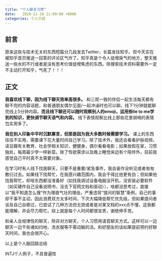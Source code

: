 ```yaml
---
title: "个人聊天习惯"
date:   2020-12-18 11:00:00 +0800
categories: 个人介绍
---
```


## 前言

原来这些与技术无关的东西短篇分几段发去Twitter，长篇发往知乎。但今天实在被知乎首页推送一回答的评论区气炸了。知乎真是个令人徒增戾气的地方，整天推送一些水的不行或者是没有思考价值徒增焦虑的东西。除搜索技术资料需要外一定不主动打开知乎，气死了！！！

## 正文

**我喜欢线下聊，因为线下聊天效率高很多。** 和三观一致的伴侣一起生活每天都有聊不完的内容话题，和普通朋友偶尔见面/一起冲澡时也可以聊。线下1分钟就能聊完线上5分钟内容。**而且线下聊还可以随时观察别人的emoji，运用些lie to me学到的知识，更快调节聊天语气和内容。** 线下表情观察比线上那些花里胡哨的表情包实用多了。

**我在别人印象中平时沉默寡言，但那是因为我大多数时候需要学习。** 课上的东西往往不实用，需要课下花大量时间自己学习。除了技术外，我还会看看护肤视频，读豆瓣有关教育、社会学相关知识，健健身，偶尔看看电影；如果放假在家，习惯独处，每周最少学一样新菜。除了性欲需求以及晚上睡觉床边有个陪伴外，目前我感觉自己平时真不太需要对象。

在学习时有人线下找我聊天，只要不是重要/紧急事件，我会装作没听见或者匆匆敷衍过去。如果线下找帮忙，在我感兴趣范围内，我会干得比他更有劲；但如果他找我帮忙，却啥东西都没准备好（如找我调试设备电脑没开机，没安装必要软件（如买硬件自己没看说明书，没去下官网文档和驱动）），啥都没思考过，直接以“我不知道怎么搜”作为理直气壮的理由，严重违背“提问的智慧”条例，自己的事却干事不主动，因此浪费双方太多时间，下次大幅降低帮忙优先级。但如果提问者谈及自己谷歌过，已尝试了几种方法但无效或者是对某文档的xxx点不懂，这我都能理解，并会尽力帮忙。综上就是每个人时间都很宝贵，谢绝伸手党。

和亲人会规律性的聊天，除非对方聊天，个人习惯用语音聊天方式。这样可以一边聊天一边干些诸如扫地、洗衣服等不需动脑的活。和好朋友的话如果提前预约好聊天时间，我也会很开心。

以上是个人脑回路总结

INTJ个人例子，不具普遍性
